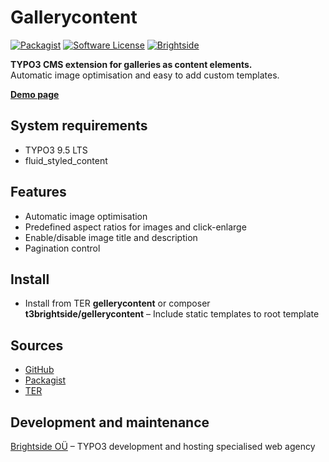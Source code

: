 # Gallerycontent
[![Packagist](https://img.shields.io/packagist/v/t3brightside/gallerycontent.svg?style=flat)](https://packagist.org/packages/t3brightside/gellerycontent)
[![Software License](https://img.shields.io/badge/license-GPLv3-brightgreen.svg?style=flat)](LICENSE)
[![Brightside](https://img.shields.io/badge/by-t3brightside.com-orange.svg?style=flat)](https://t3brightside.com)

**TYPO3 CMS extension for galleries as content elements.**
<br />Automatic image optimisation and easy to add custom templates.

**[Demo page](https://microtemplate.t3brightside.com/)**

## System requirements

- TYPO3 9.5 LTS
- fluid_styled_content

## Features

- Automatic image optimisation
- Predefined aspect ratios for images and click-enlarge
- Enable/disable image title and description
- Pagination control

## Install
- Install from TER **gellerycontent** or composer **t3brightside/gellerycontent**
– Include static templates to root template

## Sources

- [GitHub](https://github.com/t3brightside/gellerycontent)
- [Packagist](https://packagist.org/packages/t3brightside/gellerycontent)
- [TER](https://extensions.typo3.org/extension/gellerycontent/)

## Development and maintenance

[Brightside OÜ](https://t3brightside.com/) – TYPO3 development and hosting specialised web agency
